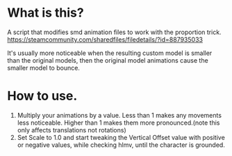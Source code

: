 # What is this?
A script that modifies smd animation files to work with the proportion trick.
https://steamcommunity.com/sharedfiles/filedetails/?id=887935033 

It's usually more noticeable when the resulting custom model is smaller than the original models, then the original model animations cause the smaller model to bounce.

# How to use.
1. Multiply your animations by a value. Less than 1 makes any movements less noticeable. Higher than 1 makes them more pronounced.(note this only affects translations not rotations) 
2. Set Scale to 1.0 and start tweaking the Vertical Offset value with positive or negative values, while checking hlmv, until the character is grounded.
